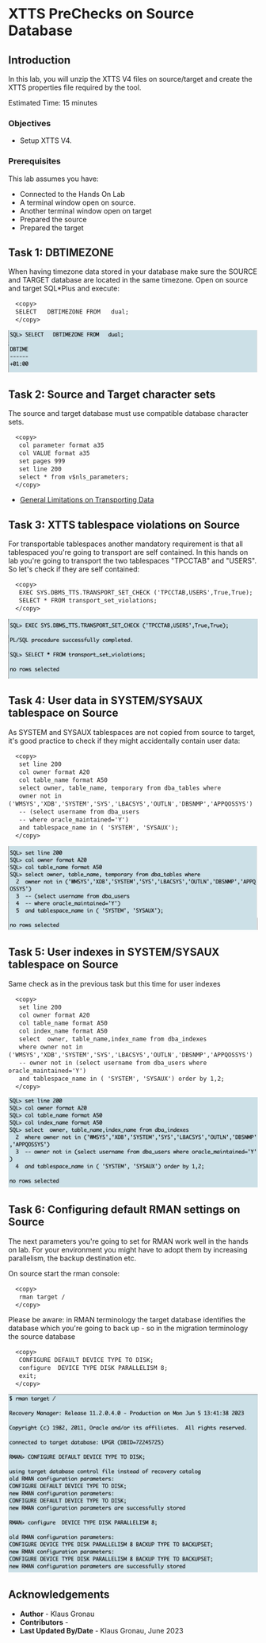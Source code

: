 # XTTS PreChecks on Source Database

## Introduction

In this lab, you will unzip the XTTS V4 files on source/target and create the XTTS properties file required by the tool.

Estimated Time: 15 minutes

### Objectives

- Setup XTTS V4.


### Prerequisites

This lab assumes you have:

- Connected to the Hands On Lab
- A terminal window open on source.
- Another terminal window open on target
- Prepared the source
- Prepared the target

## Task 1: DBTIMEZONE
When having timezone data stored in your database make sure the SOURCE and TARGET database are located in the same timezone. 
Open on source and target SQL*Plus and execute:
  ```
    <copy>
    SELECT   DBTIMEZONE FROM   dual;
    </copy>
  ```
![DBTIMEZONE](./images/DBTIMEZONE.png " ")

## Task 2: Source and Target character sets 
The source and target database must use compatible database character sets.

  ```
    <copy>
     col parameter format a35
     col VALUE format a35
     set pages 999
     set line 200
     select * from v$nls_parameters;
    </copy>
  ```
* [General Limitations on Transporting Data](https://docs.oracle.com/en/database/oracle/oracle-database/19/spucd/general-limitations-on-transporting-data.html#GUID-28800719-6CB9-4A71-95DD-4B61AA603173)


## Task 3: XTTS tablespace violations on Source  
For transportable tablespaces another mandatory requirement is that all tablespaced you're going to transport are self contained.
In this hands on lab you're going to transport the two tablespaces "TPCCTAB" and "USERS". So let's check if they are self contained:

  ```
    <copy>
     EXEC SYS.DBMS_TTS.TRANSPORT_SET_CHECK ('TPCCTAB,USERS',True,True);
     SELECT * FROM transport_set_violations;
    </copy>
  ```
![self_contained_TBS](./images/self_contained_TBS.png " ")

## Task 4: User data in SYSTEM/SYSAUX tablespace on Source
As SYSTEM and SYSAUX tablespaces are not copied from source to target, it's good practice to check if they might accidentally contain user data:

  ```
    <copy>
     set line 200
     col owner format A20
     col table_name format A50
     select owner, table_name, temporary from dba_tables where 
     owner not in ('WMSYS','XDB','SYSTEM','SYS','LBACSYS','OUTLN','DBSNMP','APPQOSSYS')
     -- (select username from dba_users 
     -- where oracle_maintained='Y') 
     and tablespace_name in ( 'SYSTEM', 'SYSAUX');
    </copy>
  ```
![self_contained_TBS](./images/check_user_data_system_sysaux.png " ")


## Task 5: User indexes in SYSTEM/SYSAUX tablespace on Source
Same check as in the previous task but this time for user indexes

  ```
    <copy>
     set line 200
     col owner format A20
     col table_name format A50
     col index_name format A50
     select  owner, table_name,index_name from dba_indexes
     where owner not in ('WMSYS','XDB','SYSTEM','SYS','LBACSYS','OUTLN','DBSNMP','APPQOSSYS')
     -- owner not in (select username from dba_users where oracle_maintained='Y') 
     and tablespace_name in ( 'SYSTEM', 'SYSAUX') order by 1,2;
    </copy>
  ```
![self_contained_TBS](./images/check_user_indexes_system_sysaux.png " ")

## Task 6: Configuring default RMAN settings on Source
The next parameters you're going to set for RMAN work well in the hands on lab. For your environment you might have to adopt them by increasing parallelism, the backup destination etc.

On source start the rman console: 

  ```
    <copy>
     rman target /
    </copy>
  ```

Please be aware:
in RMAN terminology the target database identifies the database which you're going to back up - so in the migration terminology the source database

  ```
    <copy>
     CONFIGURE DEFAULT DEVICE TYPE TO DISK;
     configure  DEVICE TYPE DISK PARALLELISM 8;
     exit;
    </copy>
  ```
![self_contained_TBS](./images/rman_default_target_settings.png " ")







## Acknowledgements
* **Author** - Klaus Gronau
* **Contributors** -  
* **Last Updated By/Date** - Klaus Gronau, June 2023
